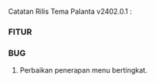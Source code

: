 Catatan Rilis Tema Palanta v2402.0.1 :

### FITUR


### BUG 
1. Perbaikan penerapan menu bertingkat.